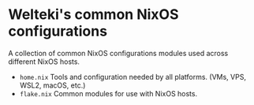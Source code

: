 # Welteki's common NixOS configurations

A collection of common NixOS configurations modules used across different NixOS hosts.

- `home.nix` Tools and configuration needed by all platforms. (VMs, VPS, WSL2, macOS, etc.)
- `flake.nix` Common modules for use with NixOS hosts.
